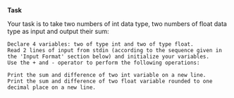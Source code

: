 **Task**

Your task is to take two numbers of int data type, two numbers of float data type as input and output their sum:

    Declare 4 variables: two of type int and two of type float.
    Read 2 lines of input from stdin (according to the sequence given in the 'Input Format' section below) and initialize your variables.
    Use the + and - operator to perform the following operations:

    Print the sum and difference of two int variable on a new line.
    Print the sum and difference of two float variable rounded to one decimal place on a new line. 
